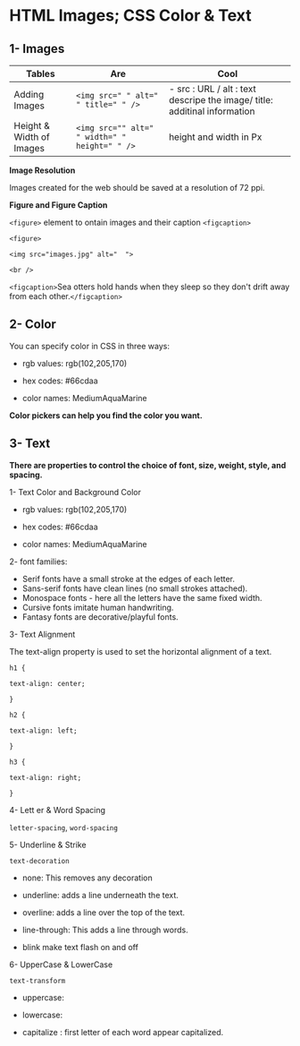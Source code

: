 # HTML Images; CSS Color & Text

## 1- Images

| Tables   |      Are      |  Cool |
|----------| ------------- |------ |
| Adding Images |  `<img src=" " alt=" " title=" " />` | - src : URL / alt : text descripe the image/ title: additinal information  |
| Height & Width of Images |`<img src="" alt=" " width=" " height=" " />`| height and width in Px  |



**Image Resolution**

Images created for the web should be saved at
a resolution of 72 ppi.

**Figure and Figure Caption**

`<figure>` element to ontain images and their caption `<figcaption>`

`<figure>`

`<img src="images.jpg" alt="  ">`

`<br />`

`<figcaption>`Sea otters hold hands when they sleep so they don't drift away from each other.`</figcaption>`
</figure>

## 2- Color

You can specify  color in CSS in 
 three ways:

 - rgb values: rgb(102,205,170)

 - hex codes: #66cdaa

 - color names: MediumAquaMarine


 **Color pickers can help you find the color you want.**



## 3- Text 

**There are properties to control the choice of font, size, weight, style, and spacing.**


1- Text Color and Background Color

- rgb values: rgb(102,205,170)

 - hex codes: #66cdaa

 - color names: MediumAquaMarine

2- font families:

- Serif fonts have a small stroke at the edges of each letter. 
- Sans-serif fonts have clean lines (no small strokes attached). 
- Monospace fonts - here all the letters have the same fixed width.
- Cursive fonts imitate human handwriting.
- Fantasy fonts are decorative/playful fonts.

3- Text Alignment

The text-align property is used to set the horizontal alignment of a text.

`h1 {`

  `text-align: center;`

`}`

`h2 {`

  `text-align: left;`

`}`

`h3 {`

  `text-align: right;`

`}`

4- Lett er & Word Spacing

`letter-spacing`, `word-spacing`

5- Underline & Strike

`text-decoration`

- none: 
This removes any decoration

- underline: 
 adds a line underneath the
text.
- overline: 
 adds a line over the top of
the text.
- line-through: 
This adds a line through words.
- blink
 make text flash on and off 

 6- UpperCase & LowerCase

`text-transform`

- uppercase:

- lowercase: 

- capitalize : 
 first letter of each word  appear capitalized.